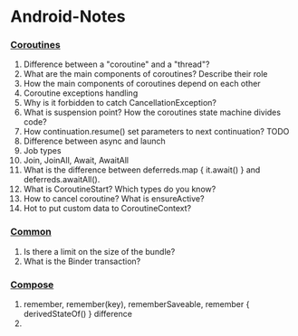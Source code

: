 # Android-Notes

### [Coroutines](src/coroutines/CoroutinesQuestions.md)

1) Difference between a "coroutine" and a "thread"?
2) What are the main components of coroutines? Describe their role
3) How the main components of coroutines depend on each other
4) Coroutine exceptions handling
5) Why is it forbidden to catch CancellationException?
6) What is suspension point? How the coroutines state machine divides code?
7) How continuation.resume() set parameters to next continuation? TODO
8) Difference between async and launch
9) Job types
10) Join, JoinAll, Await, AwaitAll
11) What is the difference between deferreds.map { it.await() } and deferreds.awaitAll().
12) What is CoroutineStart? Which types do you know?
13) How to cancel coroutine? What is ensureActive?
14) Hot to put custom data to CoroutineContext?


### [Common](src/common_android/CommonAndroid.md)

1) Is there a limit on the size of the bundle?
2) What is the Binder transaction?

### [Compose](src/compose/ComposeQuestions.md)
1) remember, remember(key), rememberSaveable, remember { derivedStateOf() } difference
2) 


